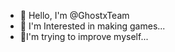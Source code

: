 - 👋 Hello, I'm @GhostxTeam
- 👀 I'm Interested in making games...
- 🌱I'm trying to improve myself...

<!---
GhostxTeam/GhostxTeam is a ✨ special ✨ repository because its `README.md` (this file) appears on your GitHub profile.
You can click the Preview link to take a look at your changes.
--->
